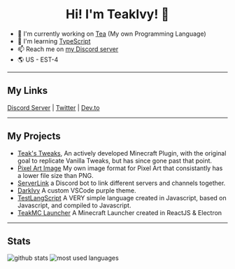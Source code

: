 <h1 align="center">Hi! I'm TeakIvy! 👋</h1>

- 🔭 I'm currently working on [Tea](https://github.com/teakivy/tea) (My own Programming Language)
- 🌱 I'm learning [TypeScript](https://www.typescriptlang.org/)
- 📫 Reach me on [my Discord server](https://discord.gg/YTtMjpT)
- 🌎 US - EST-4

---

## My Links
[Discord Server](https://discord.gg/YTtMjpT) |
[Twitter](https://twitter.com/TeakIvyYT) |
[Dev.to](https://dev.to/teakivy)

---

## My Projects
- [Teak's Tweaks](https://github.com/teakivy/teaks-tweaks), An actively developed Minecraft Plugin, with the original goal to replicate Vanilla Tweaks, but has since gone past that point.
- [Pixel Art Image]() My own image format for Pixel Art that consistantly has a lower file size than PNG.
- [ServerLink](https://github.com/teakivy/ServerLink) a Discord bot to link different servers and channels together.
- [DarkIvy](https://github.com/teakivy/DarkIvy) A custom VSCode purple theme.
- [TestLangScript](https://github.com/teakivy/TestLangScript) A VERY simple language created in Javascript, based on Javascript, and compiled to Javascript.
- [TeakMC Launcher](https://github.com/teakivy/teakmc-launcher) A Minecraft Launcher created in ReactJS & Electron

---

## Stats
![github stats](https://github-readme-stats.vercel.app/api?username=teakivy&count_private=true&show_icons=true&hide_rank=true&title_color=f0f6fc&icon_color=8b949e&text_color=c9d1d9&bg_color=0d1117&hide_border=true "GitHub Stats")
![most used languages](https://github-readme-stats.vercel.app/api/top-langs/?username=teakivy&langs_count=3&title_color=f0f6fc&icon_color=8b949e&text_color=c9d1d9&bg_color=0d1117&hide_border=true "Most Used Languages")
